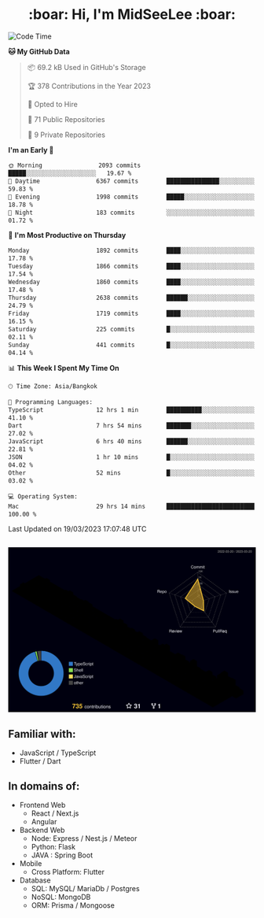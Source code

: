 <h1 align="center"> :boar: Hi, I'm MidSeeLee :boar:</h1>
 
<!--START_SECTION:waka-->
![Code Time](http://img.shields.io/badge/Code%20Time-465%20hrs%2049%20mins-blue)

**🐱 My GitHub Data** 

> 📦 69.2 kB Used in GitHub's Storage 
 > 
> 🏆 378 Contributions in the Year 2023
 > 
> 💼 Opted to Hire
 > 
> 📜 71 Public Repositories 
 > 
> 🔑 9 Private Repositories 
 > 
**I'm an Early 🐤** 

```text
🌞 Morning                2093 commits        █████░░░░░░░░░░░░░░░░░░░░   19.67 % 
🌆 Daytime                6367 commits        ███████████████░░░░░░░░░░   59.83 % 
🌃 Evening                1998 commits        █████░░░░░░░░░░░░░░░░░░░░   18.78 % 
🌙 Night                  183 commits         ░░░░░░░░░░░░░░░░░░░░░░░░░   01.72 % 
```
📅 **I'm Most Productive on Thursday** 

```text
Monday                   1892 commits        ████░░░░░░░░░░░░░░░░░░░░░   17.78 % 
Tuesday                  1866 commits        ████░░░░░░░░░░░░░░░░░░░░░   17.54 % 
Wednesday                1860 commits        ████░░░░░░░░░░░░░░░░░░░░░   17.48 % 
Thursday                 2638 commits        ██████░░░░░░░░░░░░░░░░░░░   24.79 % 
Friday                   1719 commits        ████░░░░░░░░░░░░░░░░░░░░░   16.15 % 
Saturday                 225 commits         █░░░░░░░░░░░░░░░░░░░░░░░░   02.11 % 
Sunday                   441 commits         █░░░░░░░░░░░░░░░░░░░░░░░░   04.14 % 
```


📊 **This Week I Spent My Time On** 

```text
🕑︎ Time Zone: Asia/Bangkok

💬 Programming Languages: 
TypeScript               12 hrs 1 min        ██████████░░░░░░░░░░░░░░░   41.10 % 
Dart                     7 hrs 54 mins       ███████░░░░░░░░░░░░░░░░░░   27.02 % 
JavaScript               6 hrs 40 mins       ██████░░░░░░░░░░░░░░░░░░░   22.81 % 
JSON                     1 hr 10 mins        █░░░░░░░░░░░░░░░░░░░░░░░░   04.02 % 
Other                    52 mins             █░░░░░░░░░░░░░░░░░░░░░░░░   03.02 % 

💻 Operating System: 
Mac                      29 hrs 14 mins      █████████████████████████   100.00 % 
```


 Last Updated on 19/03/2023 17:07:48 UTC
<!--END_SECTION:waka-->

##

![](./profile-3d-contrib/profile-night-rainbow.svg)

## Familiar with:
- JavaScript / TypeScript
- Flutter / Dart

## In domains of:
- Frontend Web
  - React / Next.js
  - Angular
- Backend Web
  - Node: Express / Nest.js / Meteor
  - Python: Flask
  - JAVA : Spring Boot
- Mobile
  - Cross Platform: Flutter
- Database
  - SQL: MySQL/ MariaDb / Postgres
  - NoSQL: MongoDB
  - ORM: Prisma / Mongoose
